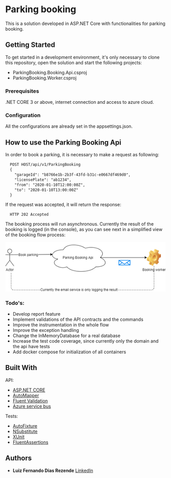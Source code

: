 # Parking booking

This is a solution developed in ASP.NET Core with functionalities for parking booking.

## Getting Started

To get started in a development environment, it's only necessary to clone this repository, open the solution and start the following projects:

- ParkingBooking.Booking.Api.csproj
- ParkingBooking.Worker.csproj

### Prerequisites

.NET CORE 3 or above, internet connection and access to azure cloud.

### Configuration

All the configurations are already set in the appsettings.json.

## How to use the Parking Booking Api

In order to book a parking, it is necessary to make a request as following:

```
  POST HOST/api/v1/ParkingBooking
  {
    "garageId": "b8766e1b-2b3f-43fd-b31c-e0667df469d0",
    "licensePlate": "ab1234",
    "from": "2020-01-10T12:00:00Z",
    "to": "2020-01-10T13:00:00Z"
  }
```

If the request was accepted, it will return the response:

```
  HTTP 202 Accepted
```

The booking process will run asynchronous. Currently the result of the booking is logged (in the console), as you can see next in a simplified view of the booking flow process:

![booking flow](https://raw.githubusercontent.com/luizfdias/pn-assignment/master/assets/booking-flow-1.png)

### Todo's:

- Develop report feature
- Implement validations of the API contracts and the commands
- Improve the instrumentation in the whole flow
- Improve the exception handling
- Change the InMemoryDatabase for a real database
- Increase the test code coverage, since currently only the domain and the api have tests
- Add docker compose for initialization of all containers

## Built With
API:
* [ASP.NET CORE](https://www.asp.net/core/overview/aspnet-vnext)
* [AutoMapper](https://automapper.org/) 
* [Fluent Validation](https://fluentvalidation.net/)
* [Azure service bus](https://azure.microsoft.com/en-us/services/service-bus/)

Tests:
* [AutoFixture](https://github.com/AutoFixture/AutoFixture) 
* [NSubstitute](https://github.com/nsubstitute/NSubstitute) 
* [XUnit](https://github.com/xunit/xunit) 
* [FluentAssertions](https://github.com/fluentassertions/fluentassertions) 

## Authors

* **Luiz Fernando Dias Rezende** [LinkedIn](https://www.linkedin.com/in/lrezende-dev/)
